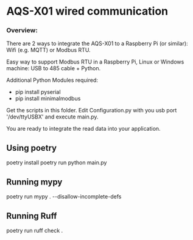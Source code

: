 # AQS-X01 wired communication

### Overview:

There are 2 ways to integrate the AQS-X01 to a Raspberry Pi (or similar): Wifi (e.g. MQTT) or Modbus RTU.

Easy way to support Modbus RTU in a Raspberry Pi, Linux or Windows machine: USB to 485 cable + Python.

Additional Python Modules required:

- pip install pyserial
- pip install minimalmodbus

Get the scripts in this folder. Edit Configuration.py with you usb port '/dev/ttyUSBX' and execute main.py.

You are ready to integrate the read data into your application.

## Using poetry
poetry install
poetry run python main.py

## Running mypy
poetry run mypy . --disallow-incomplete-defs

## Running Ruff
poetry run ruff check .

